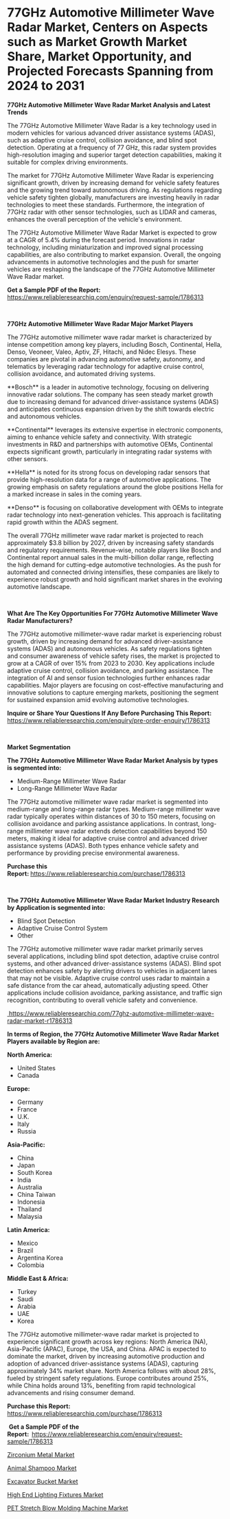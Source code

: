 <p><h1>77GHz Automotive Millimeter Wave Radar Market, Centers on Aspects such as Market Growth Market Share, Market Opportunity, and Projected Forecasts Spanning from 2024 to 2031</h1></p><p><strong>77GHz Automotive Millimeter Wave Radar Market Analysis and Latest Trends</strong></p>
<p><p>The 77GHz Automotive Millimeter Wave Radar is a key technology used in modern vehicles for various advanced driver assistance systems (ADAS), such as adaptive cruise control, collision avoidance, and blind spot detection. Operating at a frequency of 77 GHz, this radar system provides high-resolution imaging and superior target detection capabilities, making it suitable for complex driving environments.</p><p>The market for 77GHz Automotive Millimeter Wave Radar is experiencing significant growth, driven by increasing demand for vehicle safety features and the growing trend toward autonomous driving. As regulations regarding vehicle safety tighten globally, manufacturers are investing heavily in radar technologies to meet these standards. Furthermore, the integration of 77GHz radar with other sensor technologies, such as LIDAR and cameras, enhances the overall perception of the vehicle's environment.</p><p>The 77GHz Automotive Millimeter Wave Radar Market is expected to grow at a CAGR of 5.4% during the forecast period. Innovations in radar technology, including miniaturization and improved signal processing capabilities, are also contributing to market expansion. Overall, the ongoing advancements in automotive technologies and the push for smarter vehicles are reshaping the landscape of the 77GHz Automotive Millimeter Wave Radar market.</p></p>
<p><strong>Get a Sample PDF of the Report:&nbsp;</strong> <a href="https://www.reliableresearchiq.com/enquiry/request-sample/1786313?utm_campaign=1106&utm_medium=2&utm_source=Github&utm_content=ia&utm_term=19122024&utm_id=77ghz-automotive-millimeter-wave-radar">https://www.reliableresearchiq.com/enquiry/request-sample/1786313</a></p>
<p>&nbsp;</p>
<p><strong>77GHz Automotive Millimeter Wave Radar Major Market Players</strong></p>
<p><p>The 77GHz automotive millimeter wave radar market is characterized by intense competition among key players, including Bosch, Continental, Hella, Denso, Veoneer, Valeo, Aptiv, ZF, Hitachi, and Nidec Elesys. These companies are pivotal in advancing automotive safety, autonomy, and telematics by leveraging radar technology for adaptive cruise control, collision avoidance, and automated driving systems.</p><p>**Bosch** is a leader in automotive technology, focusing on delivering innovative radar solutions. The company has seen steady market growth due to increasing demand for advanced driver-assistance systems (ADAS) and anticipates continuous expansion driven by the shift towards electric and autonomous vehicles.</p><p>**Continental** leverages its extensive expertise in electronic components, aiming to enhance vehicle safety and connectivity. With strategic investments in R&D and partnerships with automotive OEMs, Continental expects significant growth, particularly in integrating radar systems with other sensors.</p><p>**Hella** is noted for its strong focus on developing radar sensors that provide high-resolution data for a range of automotive applications. The growing emphasis on safety regulations around the globe positions Hella for a marked increase in sales in the coming years.</p><p>**Denso** is focusing on collaborative development with OEMs to integrate radar technology into next-generation vehicles. This approach is facilitating rapid growth within the ADAS segment.</p><p>The overall 77GHz millimeter wave radar market is projected to reach approximately $3.8 billion by 2027, driven by increasing safety standards and regulatory requirements. Revenue-wise, notable players like Bosch and Continental report annual sales in the multi-billion dollar range, reflecting the high demand for cutting-edge automotive technologies. As the push for automated and connected driving intensifies, these companies are likely to experience robust growth and hold significant market shares in the evolving automotive landscape.</p></p>
<p>&nbsp;</p>
<p><strong>What Are The Key Opportunities For 77GHz Automotive Millimeter Wave Radar Manufacturers?</strong></p>
<p><p>The 77GHz automotive millimeter-wave radar market is experiencing robust growth, driven by increasing demand for advanced driver-assistance systems (ADAS) and autonomous vehicles. As safety regulations tighten and consumer awareness of vehicle safety rises, the market is projected to grow at a CAGR of over 15% from 2023 to 2030. Key applications include adaptive cruise control, collision avoidance, and parking assistance. The integration of AI and sensor fusion technologies further enhances radar capabilities. Major players are focusing on cost-effective manufacturing and innovative solutions to capture emerging markets, positioning the segment for sustained expansion amid evolving automotive technologies.</p></p>
<p><strong>Inquire or Share Your Questions If Any Before Purchasing This Report:</strong> <a href="https://www.reliableresearchiq.com/enquiry/pre-order-enquiry/1786313?utm_campaign=1106&utm_medium=2&utm_source=Github&utm_content=ia&utm_term=19122024&utm_id=77ghz-automotive-millimeter-wave-radar">https://www.reliableresearchiq.com/enquiry/pre-order-enquiry/1786313</a></p>
<p>&nbsp;</p>
<p><strong>Market Segmentation</strong></p>
<p><strong>The 77GHz Automotive Millimeter Wave Radar Market Analysis by types is segmented into:</strong></p>
<p><ul><li>Medium-Range Millimeter Wave Radar</li><li>Long-Range Millimeter Wave Radar</li></ul></p>
<p><p>The 77GHz automotive millimeter wave radar market is segmented into medium-range and long-range radar types. Medium-range millimeter wave radar typically operates within distances of 30 to 150 meters, focusing on collision avoidance and parking assistance applications. In contrast, long-range millimeter wave radar extends detection capabilities beyond 150 meters, making it ideal for adaptive cruise control and advanced driver assistance systems (ADAS). Both types enhance vehicle safety and performance by providing precise environmental awareness.</p></p>
<p><strong>Purchase this Report:&nbsp;</strong><a href="https://www.reliableresearchiq.com/purchase/1786313?utm_campaign=1106&utm_medium=2&utm_source=Github&utm_content=ia&utm_term=19122024&utm_id=77ghz-automotive-millimeter-wave-radar">https://www.reliableresearchiq.com/purchase/1786313</a></p>
<p>&nbsp;</p>
<p><strong>The 77GHz Automotive Millimeter Wave Radar Market Industry Research by Application is segmented into:</strong></p>
<p><ul><li>Blind Spot Detection</li><li>Adaptive Cruise Control System</li><li>Other</li></ul></p>
<p><p>The 77GHz automotive millimeter wave radar market primarily serves several applications, including blind spot detection, adaptive cruise control systems, and other advanced driver-assistance systems (ADAS). Blind spot detection enhances safety by alerting drivers to vehicles in adjacent lanes that may not be visible. Adaptive cruise control uses radar to maintain a safe distance from the car ahead, automatically adjusting speed. Other applications include collision avoidance, parking assistance, and traffic sign recognition, contributing to overall vehicle safety and convenience.</p></p>
<p><a href="https://www.reliableresearchiq.com/77ghz-automotive-millimeter-wave-radar-market-r1786313?utm_campaign=1106&utm_medium=2&utm_source=Github&utm_content=ia&utm_term=19122024&utm_id=77ghz-automotive-millimeter-wave-radar">&nbsp;https://www.reliableresearchiq.com/77ghz-automotive-millimeter-wave-radar-market-r1786313</a></p>
<p><strong>In terms of Region, the 77GHz Automotive Millimeter Wave Radar Market Players available by Region are:</strong></p>
<p>
    <p> <strong> North America: </strong>
        <ul>
            <li>United States</li>
            <li>Canada</li>
        </ul>
        </p> 
    <p> <strong> Europe: </strong>
        <ul>
            <li>Germany</li>
            <li>France</li>
            <li>U.K.</li>
            <li>Italy</li>
            <li>Russia</li>
        </ul>
        </p> 
    <p> <strong> Asia-Pacific: </strong>
        <ul>
            <li>China</li>
            <li>Japan</li>
            <li>South Korea</li>
            <li>India</li>
            <li>Australia</li>
            <li>China Taiwan</li>
            <li>Indonesia</li>
            <li>Thailand</li>
            <li>Malaysia</li>
        </ul>
        </p> 
    <p> <strong> Latin America: </strong>
        <ul>
            <li>Mexico</li>
            <li>Brazil</li>
            <li>Argentina Korea</li>
            <li>Colombia</li>
        </ul>
        </p> 
    <p> <strong> Middle East & Africa: </strong>
        <ul>
            <li>Turkey</li>
            <li>Saudi</li>
            <li>Arabia</li>
            <li>UAE</li>
            <li>Korea</li>
        </ul>
    </p>
    </p>
<p><p>The 77GHz automotive millimeter-wave radar market is projected to experience significant growth across key regions: North America (NA), Asia-Pacific (APAC), Europe, the USA, and China. APAC is expected to dominate the market, driven by increasing automotive production and adoption of advanced driver-assistance systems (ADAS), capturing approximately 34% market share. North America follows with about 28%, fueled by stringent safety regulations. Europe contributes around 25%, while China holds around 13%, benefiting from rapid technological advancements and rising consumer demand.</p></p>
<p><strong>Purchase this Report: </strong><a href="https://www.reliableresearchiq.com/purchase/1786313?utm_campaign=1106&utm_medium=2&utm_source=Github&utm_content=ia&utm_term=19122024&utm_id=77ghz-automotive-millimeter-wave-radar">https://www.reliableresearchiq.com/purchase/1786313</a></p>
<p>&nbsp;<strong>Get a Sample PDF of the Report:&nbsp;&nbsp;</strong><a href="https://www.reliableresearchiq.com/enquiry/request-sample/1786313?utm_campaign=1106&utm_medium=2&utm_source=Github&utm_content=ia&utm_term=19122024&utm_id=77ghz-automotive-millimeter-wave-radar">https://www.reliableresearchiq.com/enquiry/request-sample/1786313</a></p>
<p><strong></strong></p>
<p><p><a href="https://www.linkedin.com/pulse/zirconium-metal-industry-forecast-future-growth-valuation-key-5logf?utm_campaign=1106&utm_medium=2&utm_source=Github&utm_content=ia&utm_term=19122024&utm_id=77ghz-automotive-millimeter-wave-radar">Zirconium Metal Market</a></p><p><a href="https://www.linkedin.com/pulse/projected-growth-animal-shampoo-market-key-forces-staggering-emtuf?utm_campaign=1106&utm_medium=2&utm_source=Github&utm_content=ia&utm_term=19122024&utm_id=77ghz-automotive-millimeter-wave-radar">Animal Shampoo Market</a></p><p><a href="https://www.linkedin.com/pulse/excavator-bucket-market-analysis-industry-trends-cagr-117-growth-2feif?utm_campaign=1106&utm_medium=2&utm_source=Github&utm_content=ia&utm_term=19122024&utm_id=77ghz-automotive-millimeter-wave-radar">Excavator Bucket Market</a></p><p><a href="https://www.linkedin.com/pulse/high-end-lighting-fixtures-market-growth-from-2024-2031-bofzf?utm_campaign=1106&utm_medium=2&utm_source=Github&utm_content=ia&utm_term=19122024&utm_id=77ghz-automotive-millimeter-wave-radar">High End Lighting Fixtures Market</a></p><p><a href="https://www.linkedin.com/pulse/competitive-landscape-key-trends-pet-stretch-blow-molding-0kkaf?utm_campaign=1106&utm_medium=2&utm_source=Github&utm_content=ia&utm_term=19122024&utm_id=77ghz-automotive-millimeter-wave-radar">PET Stretch Blow Molding Machine Market</a></p></p>